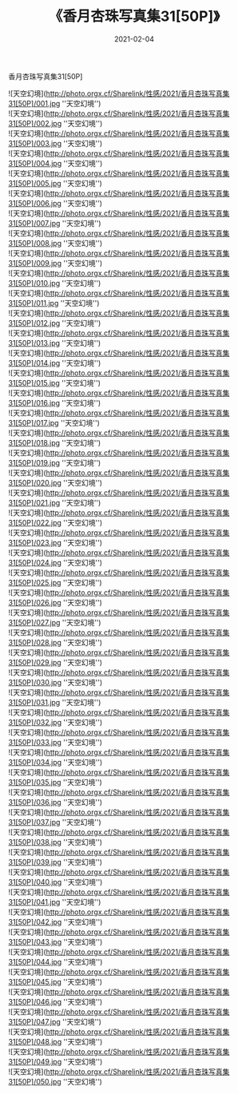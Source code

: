 ﻿---
layout: post
title:  《香月杏珠写真集31[50P]》
date:   2021-02-04
img: http://photo.orgx.cf/Sharelink/性感/2021/香月杏珠写真集31[50P]/000.jpg
categories: [美女, 性感, 泳衣]
---

香月杏珠写真集31[50P]



![天空幻境](http://photo.orgx.cf/Sharelink/性感/2021/香月杏珠写真集31[50P]/001.jpg ''天空幻境'') <br>
![天空幻境](http://photo.orgx.cf/Sharelink/性感/2021/香月杏珠写真集31[50P]/002.jpg ''天空幻境'') <br>
![天空幻境](http://photo.orgx.cf/Sharelink/性感/2021/香月杏珠写真集31[50P]/003.jpg ''天空幻境'') <br>
![天空幻境](http://photo.orgx.cf/Sharelink/性感/2021/香月杏珠写真集31[50P]/004.jpg ''天空幻境'') <br>
![天空幻境](http://photo.orgx.cf/Sharelink/性感/2021/香月杏珠写真集31[50P]/005.jpg ''天空幻境'') <br>
![天空幻境](http://photo.orgx.cf/Sharelink/性感/2021/香月杏珠写真集31[50P]/006.jpg ''天空幻境'') <br>
![天空幻境](http://photo.orgx.cf/Sharelink/性感/2021/香月杏珠写真集31[50P]/007.jpg ''天空幻境'') <br>
![天空幻境](http://photo.orgx.cf/Sharelink/性感/2021/香月杏珠写真集31[50P]/008.jpg ''天空幻境'') <br>
![天空幻境](http://photo.orgx.cf/Sharelink/性感/2021/香月杏珠写真集31[50P]/009.jpg ''天空幻境'') <br>
![天空幻境](http://photo.orgx.cf/Sharelink/性感/2021/香月杏珠写真集31[50P]/010.jpg ''天空幻境'') <br>
![天空幻境](http://photo.orgx.cf/Sharelink/性感/2021/香月杏珠写真集31[50P]/011.jpg ''天空幻境'') <br>
![天空幻境](http://photo.orgx.cf/Sharelink/性感/2021/香月杏珠写真集31[50P]/012.jpg ''天空幻境'') <br>
![天空幻境](http://photo.orgx.cf/Sharelink/性感/2021/香月杏珠写真集31[50P]/013.jpg ''天空幻境'') <br>
![天空幻境](http://photo.orgx.cf/Sharelink/性感/2021/香月杏珠写真集31[50P]/014.jpg ''天空幻境'') <br>
![天空幻境](http://photo.orgx.cf/Sharelink/性感/2021/香月杏珠写真集31[50P]/015.jpg ''天空幻境'') <br>
![天空幻境](http://photo.orgx.cf/Sharelink/性感/2021/香月杏珠写真集31[50P]/016.jpg ''天空幻境'') <br>
![天空幻境](http://photo.orgx.cf/Sharelink/性感/2021/香月杏珠写真集31[50P]/017.jpg ''天空幻境'') <br>
![天空幻境](http://photo.orgx.cf/Sharelink/性感/2021/香月杏珠写真集31[50P]/018.jpg ''天空幻境'') <br>
![天空幻境](http://photo.orgx.cf/Sharelink/性感/2021/香月杏珠写真集31[50P]/019.jpg ''天空幻境'') <br>
![天空幻境](http://photo.orgx.cf/Sharelink/性感/2021/香月杏珠写真集31[50P]/020.jpg ''天空幻境'') <br>
![天空幻境](http://photo.orgx.cf/Sharelink/性感/2021/香月杏珠写真集31[50P]/021.jpg ''天空幻境'') <br>
![天空幻境](http://photo.orgx.cf/Sharelink/性感/2021/香月杏珠写真集31[50P]/022.jpg ''天空幻境'') <br>
![天空幻境](http://photo.orgx.cf/Sharelink/性感/2021/香月杏珠写真集31[50P]/023.jpg ''天空幻境'') <br>
![天空幻境](http://photo.orgx.cf/Sharelink/性感/2021/香月杏珠写真集31[50P]/024.jpg ''天空幻境'') <br>
![天空幻境](http://photo.orgx.cf/Sharelink/性感/2021/香月杏珠写真集31[50P]/025.jpg ''天空幻境'') <br>
![天空幻境](http://photo.orgx.cf/Sharelink/性感/2021/香月杏珠写真集31[50P]/026.jpg ''天空幻境'') <br>
![天空幻境](http://photo.orgx.cf/Sharelink/性感/2021/香月杏珠写真集31[50P]/027.jpg ''天空幻境'') <br>
![天空幻境](http://photo.orgx.cf/Sharelink/性感/2021/香月杏珠写真集31[50P]/028.jpg ''天空幻境'') <br>
![天空幻境](http://photo.orgx.cf/Sharelink/性感/2021/香月杏珠写真集31[50P]/029.jpg ''天空幻境'') <br>
![天空幻境](http://photo.orgx.cf/Sharelink/性感/2021/香月杏珠写真集31[50P]/030.jpg ''天空幻境'') <br>
![天空幻境](http://photo.orgx.cf/Sharelink/性感/2021/香月杏珠写真集31[50P]/031.jpg ''天空幻境'') <br>
![天空幻境](http://photo.orgx.cf/Sharelink/性感/2021/香月杏珠写真集31[50P]/032.jpg ''天空幻境'') <br>
![天空幻境](http://photo.orgx.cf/Sharelink/性感/2021/香月杏珠写真集31[50P]/033.jpg ''天空幻境'') <br>
![天空幻境](http://photo.orgx.cf/Sharelink/性感/2021/香月杏珠写真集31[50P]/034.jpg ''天空幻境'') <br>
![天空幻境](http://photo.orgx.cf/Sharelink/性感/2021/香月杏珠写真集31[50P]/035.jpg ''天空幻境'') <br>
![天空幻境](http://photo.orgx.cf/Sharelink/性感/2021/香月杏珠写真集31[50P]/036.jpg ''天空幻境'') <br>
![天空幻境](http://photo.orgx.cf/Sharelink/性感/2021/香月杏珠写真集31[50P]/037.jpg ''天空幻境'') <br>
![天空幻境](http://photo.orgx.cf/Sharelink/性感/2021/香月杏珠写真集31[50P]/038.jpg ''天空幻境'') <br>
![天空幻境](http://photo.orgx.cf/Sharelink/性感/2021/香月杏珠写真集31[50P]/039.jpg ''天空幻境'') <br>
![天空幻境](http://photo.orgx.cf/Sharelink/性感/2021/香月杏珠写真集31[50P]/040.jpg ''天空幻境'') <br>
![天空幻境](http://photo.orgx.cf/Sharelink/性感/2021/香月杏珠写真集31[50P]/041.jpg ''天空幻境'') <br>
![天空幻境](http://photo.orgx.cf/Sharelink/性感/2021/香月杏珠写真集31[50P]/042.jpg ''天空幻境'') <br>
![天空幻境](http://photo.orgx.cf/Sharelink/性感/2021/香月杏珠写真集31[50P]/043.jpg ''天空幻境'') <br>
![天空幻境](http://photo.orgx.cf/Sharelink/性感/2021/香月杏珠写真集31[50P]/044.jpg ''天空幻境'') <br>
![天空幻境](http://photo.orgx.cf/Sharelink/性感/2021/香月杏珠写真集31[50P]/045.jpg ''天空幻境'') <br>
![天空幻境](http://photo.orgx.cf/Sharelink/性感/2021/香月杏珠写真集31[50P]/046.jpg ''天空幻境'') <br>
![天空幻境](http://photo.orgx.cf/Sharelink/性感/2021/香月杏珠写真集31[50P]/047.jpg ''天空幻境'') <br>
![天空幻境](http://photo.orgx.cf/Sharelink/性感/2021/香月杏珠写真集31[50P]/048.jpg ''天空幻境'') <br>
![天空幻境](http://photo.orgx.cf/Sharelink/性感/2021/香月杏珠写真集31[50P]/049.jpg ''天空幻境'') <br>
![天空幻境](http://photo.orgx.cf/Sharelink/性感/2021/香月杏珠写真集31[50P]/050.jpg ''天空幻境'') <br>